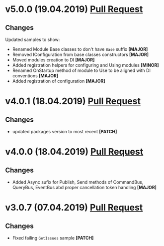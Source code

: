 ﻿# v5.0.0 (19.04.2019) [Pull Request](https://github.com/oskardudycz/GoldenEye/pull/58)

## Changes

Updated samples to show:
* Renamed Module Base classes to don't have `Base` suffix **[MAJOR]**
* Removed IConfiguration from base classes constructors **[MAJOR]**
* Moved modules creation to DI **[MAJOR]**
* Added registration helpers for configuring and Using modules **[MINOR]**
* Renamed OnStartup method of module to Use to be aligned with DI conventions **[MAJOR]**
* Added registration of configuration **[MAJOR]**

# v4.0.1 (18.04.2019) [Pull Request](https://github.com/oskardudycz/GoldenEye/pull/57)

## Changes

* updated packages version to most recent **[PATCH]**

# v4.0.0 (18.04.2019) [Pull Request](https://github.com/oskardudycz/GoldenEye/pull/56)

## Changes

* Added Async sufix for Publish, Send methods of CommandBus, QueryBus, EventBus abd proper cancellation token handling **[MAJOR]**


# v3.0.7 (07.04.2019) [Pull Request](https://github.com/oskardudycz/GoldenEye/pull/53)

## Changes

* Fixed failing `GetIssues` sample **[PATCH]**

